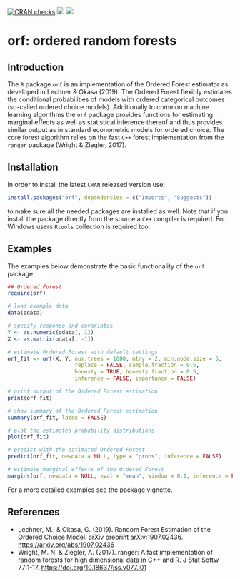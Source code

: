 [![CRAN checks](https://cranchecks.info/badges/summary/orf)](https://cran.r-project.org/web/checks/check_results_orf.html)
[![](https://www.r-pkg.org/badges/version/orf?color=brightgreen)](https://cran.r-project.org/package=orf)
[![](http://cranlogs.r-pkg.org/badges/grand-total/orf?color=blue)](https://cran.r-project.org/package=orf)

# orf: ordered random forests

## Introduction

The `R` package `orf` is an implementation of the Ordered Forest estimator
as developed in Lechner & Okasa (2019). The Ordered Forest flexibly estimates
the conditional probabilities of models with ordered categorical outcomes
(so-called ordered choice models). Additionally to common machine learning
algorithms the `orf` package provides functions for estimating marginal effects
as well as statistical inference thereof and thus provides similar output as in
standard econometric models for ordered choice. The core forest algorithm relies
on the fast `C++` forest implementation from the `ranger` package (Wright & Ziegler, 2017).

## Installation

In order to install the latest `CRAN` released version use:

```r
install.packages("orf", dependencies = c("Imports", "Suggests"))
```

to make sure all the needed packages are installed as well. Note that if you install
the package directly from the source a `C++` compiler is required. For Windows 
users `Rtools` collection is required too.

## Examples

The examples below demonstrate the basic functionality of the `orf` package.

```r
## Ordered Forest
require(orf)

# load example data
data(odata)

# specify response and covariates
Y <- as.numeric(odata[, 1])
X <- as.matrix(odata[, -1])

# estimate Ordered Forest with default settings
orf_fit <- orf(X, Y, num.trees = 1000, mtry = 2, min.node.size = 5,
                     replace = FALSE, sample.fraction = 0.5,
                     honesty = TRUE, honesty.fraction = 0.5,
                     inference = FALSE, importance = FALSE)

# print output of the Ordered Forest estimation
print(orf_fit)

# show summary of the Ordered Forest estimation
summary(orf_fit, latex = FALSE)

# plot the estimated probability distributions
plot(orf_fit)

# predict with the estimated Ordered Forest
predict(orf_fit, newdata = NULL, type = "probs", inference = FALSE)

# estimate marginal effects of the Ordered Forest
margins(orf, newdata = NULL, eval = "mean", window = 0.1, inference = FALSE)
```

For a more detailed examples see the package vignette.

## References

- Lechner, M., & Okasa, G. (2019). Random Forest Estimation of the Ordered Choice Model. arXiv preprint arXiv:1907.02436. <https://arxiv.org/abs/1907.02436>
- Wright, M. N. & Ziegler, A. (2017). ranger: A fast implementation of random forests for high dimensional data in C++ and R. J Stat Softw 77:1-17. <https://doi.org/10.18637/jss.v077.i01>


